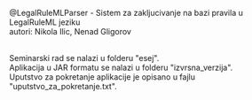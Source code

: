 @LegalRuleMLParser - Sistem za zakljucivanje na bazi pravila u LegalRuleML jeziku<br/>
autori: Nikola Ilic, Nenad Gligorov<br/><br/>

Seminarski rad se nalazi u folderu "esej".<br/>
Aplikacija u JAR formatu se nalazi u folderu "izvrsna_verzija".<br/>
Uputstvo za pokretanje aplikacije je opisano u fajlu "uputstvo_za_pokretanje.txt".<br/>
